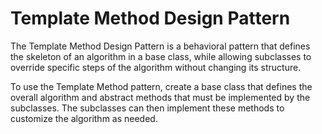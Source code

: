 # Template Method Design Pattern

The Template Method Design Pattern is a behavioral pattern that defines the skeleton of an algorithm in a base class, while allowing subclasses to override specific steps of the algorithm without changing its structure.

To use the Template Method pattern, create a base class that defines the overall algorithm and abstract methods that must be implemented by the subclasses. The subclasses can then implement these methods to customize the algorithm as needed.